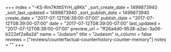+++
index = "-KS-Rm7KtttSYrH_q9Kk"
_sort_create_date = 1499873940
_sort_last_updated = 1499873940
_sort_publish_date = 1499873940
create_date = "2017-07-12T08:39:00-07:00"
publish_date = "2017-07-12T08:39:00-07:00"
date = "2017-07-12T08:39:00-07:00"
last_updated = "2017-07-12T08:39:00-07:00"
preview_url = "ff26a4d0-9538-a2ac-3a06-b222ef2a8a2d"
name = "Judaism"
title = "Judaism"
is_column = false
reviews = ["reviews/counterfactual-counterhistory-counter-memory"]
notes = ""
+++

